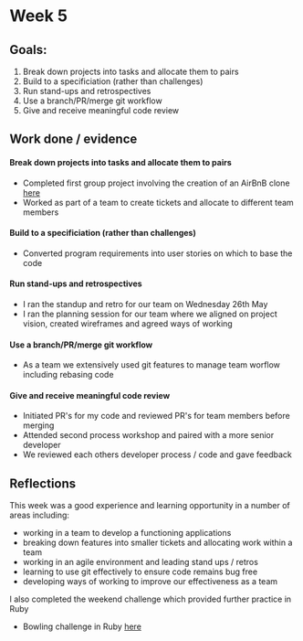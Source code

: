 # Week 5

## Goals:

1. Break down projects into tasks and allocate them to pairs
2. Build to a specificiation (rather than challenges)
3. Run stand-ups and retrospectives
4. Use a branch/PR/merge git workflow
5. Give and receive meaningful code review

## Work done / evidence

#### Break down projects into tasks and allocate them to pairs
- Completed first group project involving the creation of an AirBnB clone [here](https://github.com/ArifEbrahim/makers_bnb)
- Worked as part of a team to create tickets and allocate to different team members

#### Build to a specificiation (rather than challenges)
- Converted program requirements into user stories on which to base the code

#### Run stand-ups and retrospectives
- I ran the standup and retro for our team on Wednesday 26th May 
- I ran the planning session for our team where we aligned on project vision, created wireframes and agreed ways of working

#### Use a branch/PR/merge git workflow
- As a team we extensively used git features to manage team worflow including rebasing code

#### Give and receive meaningful code review
- Initiated PR's for my code and reviewed PR's for team members before merging 
- Attended second process workshop and paired with a more senior developer
- We reviewed each others developer process / code and gave feedback

## Reflections

This week was a good experience and learning opportunity in a number of areas including:
- working in a team to develop a functioning applications
- breaking down features into smaller tickets and allocating work within a team
- working in an agile environment and leading stand ups / retros
- learning to use git effectively to ensure code remains bug free
- developing ways of working to improve our effectiveness as a team

I also completed the weekend challenge which provided further practice in Ruby 
- Bowling challenge in Ruby [here](https://github.com/ArifEbrahim/bowling-challenge-ruby)



